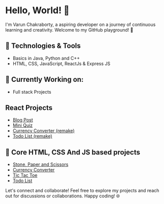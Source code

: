 # Hello, World! 👋

I'm Varun Chakraborty, a aspiring developer on a journey of continuous learning and creativity. Welcome to my GitHub playground! 🚀

## 🔧 Technologies & Tools
- Basics in Java, Python and C++
- HTML, CSS, JavaScript, ReactJs & Express JS

## 🌱 Currently Working on:
- Full stack Projects

## React Projects
- [Blog Post](https://github.com/Varun-Chakraborty/blog-post)
- [Mini Quiz](https://github.com/Varun-Chakraborty/Mini-Quiz)
- [Currency Converter (remake)](https://github.com/Varun-Chakraborty/currency-converter-react)
- [Todo List (remake)](https://github.com/Varun-Chakraborty/To-Do-List-React)

## 🚀 Core HTML, CSS And JS based projects
- [Stone, Paper and Scissors](https://github.com/Varun-Chakraborty/mini-project-stone-paper-scissors)
- [Currency Converter](https://github.com/Varun-Chakraborty/mini-project-currency-converter)
- [Tic Tac Toe](https://github.com/Varun-Chakraborty/mini-project-tic-tac-toe)
- [Todo List](https://github.com/Varun-Chakraborty/mini-project-todo-list)

Let's connect and collaborate! Feel free to explore my projects and reach out for discussions or collaborations. Happy coding! 🌐
